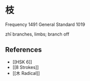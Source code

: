 # 枝
Frequency 1491
General Standard 1019

zhī
branches, limbs; branch off

## References
- [[HSK 6]]
- [[8 Strokes]]
- [[木 Radical]]